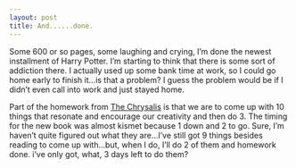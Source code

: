 ```yaml
---
layout: post
title: And......done.
---
```

Some 600 or so pages, some laughing and crying, I’m done the newest installment of Harry Potter. I’m starting 
to think that there is some sort of addiction there. I actually used up some bank time at work, so I could go 
home early to finish it…is that a problem? I guess the problem would be if I didn’t even call into work and 
just stayed home.

Part of the homework from [The Chrysalis](/who-are-we) is that we are to come up with 10 things that resonate 
and encourage our creativity and then do 3. The timing for the new book was almost kismet because 1 down and 
2 to go. Sure, I’m haven’t quite figured out what they are...I’ve still got 9 things besides reading to come 
up with...but, when I do, I’ll do 2 of them and homework done. i’ve only got, what, 3 days left to do them?

